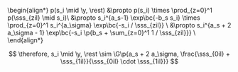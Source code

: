 \begin{align*}
p(s_i \mid \y, \rest) &\propto p(s_i) \times \prod_{z=0}^1 p(\sss_{zil} \mid s_i)\\
&\propto s_i^{a_s-1} \exp\bc{-b_s s_i} \times \prod_{z=0}^1 s_i^{a_\sigma} \exp\bc{-s_i / \sss_{zil}} \\
&\propto s_i^{a_s + 2 a_\sigma - 1} \exp\bc{-s_i \p{b_s + \sum_{z=0}^1 1 / \sss_{zil}}} \\
\end{align*}

$$
\therefore, s_i \mid \y, \rest \sim 
\G\p{a_s + 2 a_\sigma, \frac{\sss_{0il} + \sss_{1il}}{\sss_{0il} \cdot \sss_{1il}}}
$$
